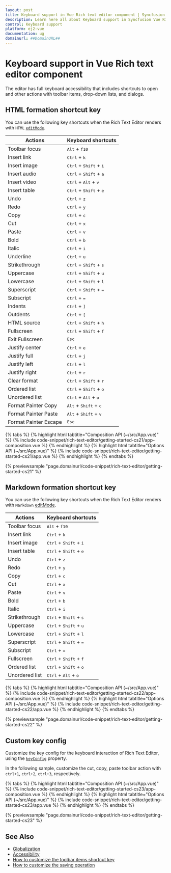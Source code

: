 ```yaml
---
layout: post
title: Keyboard support in Vue Rich text editor component | Syncfusion
description: Learn here all about Keyboard support in Syncfusion Vue Rich text editor component of Syncfusion Essential JS 2 and more.
control: Keyboard support 
platform: ej2-vue
documentation: ug
domainurl: ##DomainURL##
---
```


# Keyboard support in Vue Rich text editor component

The editor has full keyboard accessibility that includes shortcuts to open and other actions with toolbar items, drop-down lists, and dialogs.

## HTML formation shortcut key

You can use the following key shortcuts when the Rich Text Editor renders with `HTML` [`editMode`](https://ej2.syncfusion.com/vue/documentation/api/rich-text-editor/#editormode).

| Actions | Keyboard shortcuts |
|----------------|---------|
| Toolbar focus | <kbd>Alt</kbd> + <kbd>f10</kbd> |
| Insert link | <kbd>Ctrl</kbd> + <kbd>k</kbd> |
| Insert image | <kbd>Ctrl</kbd> + <kbd>Shift</kbd> + <kbd>i</kbd> |
| Insert audio | <kbd>Ctrl</kbd> + <kbd>Shift</kbd> + <kbd>a</kbd> |
| Insert video | <kbd>Ctrl</kbd> + <kbd>Alt</kbd> + <kbd>v</kbd> |
| Insert table | <kbd>Ctrl</kbd> + <kbd>Shift</kbd> + <kbd>e</kbd> |
| Undo | <kbd>Ctrl</kbd> + <kbd>z</kbd> |
| Redo | <kbd>Ctrl</kbd> + <kbd>y</kbd> |
| Copy | <kbd>Ctrl</kbd> + <kbd>c</kbd> |
| Cut | <kbd>Ctrl</kbd> + <kbd>x</kbd> |
| Paste| <kbd>Ctrl</kbd> + <kbd>v</kbd> |
| Bold| <kbd>Ctrl</kbd> + <kbd>b</kbd> |
| Italic| <kbd>Ctrl</kbd> + <kbd>i</kbd> |
| Underline| <kbd>Ctrl</kbd> + <kbd>u</kbd> |
| Strikethrough| <kbd>Ctrl</kbd> + <kbd>Shift</kbd> + <kbd>s</kbd> |
| Uppercase| <kbd>Ctrl</kbd> + <kbd>Shift</kbd> + <kbd>u</kbd> |
| Lowercase| <kbd>Ctrl</kbd> + <kbd>Shift</kbd> + <kbd>l</kbd> |
| Superscript| <kbd>Ctrl</kbd> + <kbd>Shift</kbd> + <kbd>=</kbd> |
| Subscript| <kbd>Ctrl</kbd> + <kbd>=</kbd> |
| Indents| <kbd>Ctrl</kbd> + <kbd>]</kbd> |
| Outdents| <kbd>Ctrl</kbd> + <kbd>[</kbd> |
| HTML source | <kbd>Ctrl</kbd> + <kbd>Shift</kbd> + <kbd>h</kbd> |
| Fullscreen| <kbd>Ctrl</kbd> + <kbd>Shift</kbd> + <kbd>f</kbd> |
| Exit Fullscreen| <kbd>Esc</kbd> |
| Justify center| <kbd>Ctrl</kbd> + <kbd>e</kbd> |
| Justify full | <kbd>Ctrl</kbd> + <kbd>j</kbd> |
| Justify left | <kbd>Ctrl</kbd> + <kbd>l</kbd> |
| Justify right | <kbd>Ctrl</kbd> + <kbd>r</kbd> |
| Clear format | <kbd>Ctrl</kbd> + <kbd>Shift</kbd> + <kbd>r</kbd> |
| Ordered list | <kbd>Ctrl</kbd> + <kbd>Shift</kbd> + <kbd>o</kbd> |
| Unordered list | <kbd>Ctrl</kbd> + <kbd>Alt</kbd> + <kbd>o</kbd> |
| Format Painter Copy| <kbd>Alt</kbd> + <kbd>Shift</kbd> + <kbd>c</kbd> |
| Format Painter Paste| <kbd>Alt</kbd> + <kbd>Shift</kbd> + <kbd>v</kbd> |
| Format Painter Escape | <kbd>Esc</kbd> |
{% tabs %}
{% highlight html tabtitle="Composition API (~/src/App.vue)" %}
{% include code-snippet/rich-text-editor/getting-started-cs21/app-composition.vue %}
{% endhighlight %}
{% highlight html tabtitle="Options API (~/src/App.vue)" %}
{% include code-snippet/rich-text-editor/getting-started-cs21/app.vue %}
{% endhighlight %}
{% endtabs %}
        
{% previewsample "page.domainurl/code-snippet/rich-text-editor/getting-started-cs21" %}

## Markdown formation shortcut key

You can use the following key shortcuts when the Rich Text Editor renders with `Markdown` [editMode](https://ej2.syncfusion.com/vue/documentation/api/rich-text-editor/#editormode).

| Actions | Keyboard shortcuts |
|----------------|---------|
| Toolbar focus| <kbd>Alt</kbd> + <kbd>f10</kbd> |
| Insert link| <kbd>Ctrl</kbd> + <kbd>k</kbd> |
| Insert image| <kbd>Ctrl</kbd> + <kbd>Shift</kbd> + <kbd>i</kbd> |
| Insert table| <kbd>Ctrl</kbd> + <kbd>Shift</kbd> + <kbd>e</kbd> |
| Undo| <kbd>Ctrl</kbd> + <kbd>z</kbd> |
| Redo| <kbd>Ctrl</kbd> + <kbd>y</kbd> |
| Copy| <kbd>Ctrl</kbd> + <kbd>c</kbd> |
| Cut| <kbd>Ctrl</kbd> + <kbd>x</kbd> |
| Paste| <kbd>Ctrl</kbd> + <kbd>v</kbd> |
| Bold| <kbd>Ctrl</kbd> + <kbd>b</kbd> |
| Italic| <kbd>Ctrl</kbd> + <kbd>i</kbd> |
| Strikethrough| <kbd>Ctrl</kbd> + <kbd>Shift</kbd> + <kbd>s</kbd> |
| Uppercase| <kbd>Ctrl</kbd> + <kbd>Shift</kbd> + <kbd>u</kbd> |
| Lowercase| <kbd>Ctrl</kbd> + <kbd>Shift</kbd> + <kbd>l</kbd> |
| Superscript| <kbd>Ctrl</kbd> + <kbd>Shift</kbd> + <kbd>=</kbd> |
| Subscript| <kbd>Ctrl</kbd> + <kbd>=</kbd> |
| Fullscreen| <kbd>Ctrl</kbd> + <kbd>Shift</kbd> + <kbd>f</kbd> |
| Ordered list| <kbd>Ctrl</kbd> + <kbd>Shift</kbd> + <kbd>o</kbd> |
| Unordered list| <kbd>Ctrl</kbd> + <kbd>Alt</kbd> + <kbd>o</kbd> |

{% tabs %}
{% highlight html tabtitle="Composition API (~/src/App.vue)" %}
{% include code-snippet/rich-text-editor/getting-started-cs22/app-composition.vue %}
{% endhighlight %}
{% highlight html tabtitle="Options API (~/src/App.vue)" %}
{% include code-snippet/rich-text-editor/getting-started-cs22/app.vue %}
{% endhighlight %}
{% endtabs %}
        
{% previewsample "page.domainurl/code-snippet/rich-text-editor/getting-started-cs22" %}

## Custom key config

Customize the key config for the keyboard interaction of Rich Text Editor, using the [`keyConfig`](https://ej2.syncfusion.com/vue/documentation/api/rich-text-editor/#keyconfig) property.

In the following sample, customize the cut, copy, paste toolbar action with `ctrl+1`, `ctrl+2`, `ctrl+3`, respectively.

{% tabs %}
{% highlight html tabtitle="Composition API (~/src/App.vue)" %}
{% include code-snippet/rich-text-editor/getting-started-cs23/app-composition.vue %}
{% endhighlight %}
{% highlight html tabtitle="Options API (~/src/App.vue)" %}
{% include code-snippet/rich-text-editor/getting-started-cs23/app.vue %}
{% endhighlight %}
{% endtabs %}
        
{% previewsample "page.domainurl/code-snippet/rich-text-editor/getting-started-cs23" %}

## See Also

* [Globalization](./globalization/)
* [Accessibility](./accessibility/)
* [How to customize the toolbar items shortcut key](./how-to/customize-shortcut-keys/)
* [How to customize the saving operation](./how-to/update-value/)